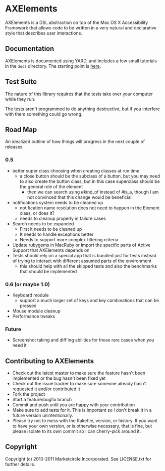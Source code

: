 # AXElements

AXElements is a DSL abstraction on top of the Mac OS X Accessibility Framework
that allows code to be written in a very natural and declarative style that
describes user interactions.

## Documentation

AXElements is documented using YARD, and includes a few small
tutorials in the `docs` directory. The starting point is [here](docs/AXElements.markdown).

## Test Suite

The nature of this library requires that the tests take over your
computer while they run.

The tests aren't programmed to do anything destructive, but if you
interfere with them something could go wrong.

## Road Map

An idealized outline of how things will progress in the next couple of releases

### 0.5

- better super class choosing when creating classes at run time
  + a close button should be the subclass of a button, but you may
  need to also create the button class, but in this case superclass
  should be the general role of the element
    * then we can search using #kind_of instead of #is_a, though I am
    not convinced that this change would be beneficial
- notifications system needs to be cleaned up
  + notification name resolution does not need to happen in the
  Element class, or does it?
  + needs to cleanup properly in failure cases
- Search needs to be expanded
  + First it needs to be cleaned up
  + It needs to handle exceptions better
  + Needs to support more complex filtering criteria
- Update rubygems in MacRuby or import the specific parts of Active
  Support that AXElements depends on
- Tests should rely on a special app that is bundled just for tests
  instead of trying to interact with different assumed parts of the
  environment
  + this should help with all the skipped tests and also the
  benchmarks that should be implemented

### 0.6 (or maybe 1.0)

- Keyboard module
  + support a much larger set of keys and key combinations that can be
  pressed
- Mouse module cleanup
- Performance tweaks

### Future

- Screenshot taking and diff'ing abilities for those rare cases when
  you need it

## Contributing to AXElements

* Check out the latest master to make sure the feature hasn't been implemented or the bug hasn't been fixed yet
* Check out the issue tracker to make sure someone already hasn't requested it and/or contributed it
* Fork the project
* Start a feature/bugfix branch
* Commit and push until you are happy with your contribution
* Make sure to add tests for it. This is important so I don't break it in a future version unintentionally.
* Please try not to mess with the Rakefile, version, or history. If you want to have your own version, or is otherwise necessary, that is fine, but please isolate to its own commit so I can cherry-pick around it.

## Copyright

Copyright (c) 2010-2011 Marketcircle Incorporated. See LICENSE.txt for further details.

